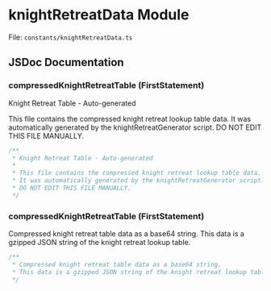 # knightRetreatData Module

File: `constants/knightRetreatData.ts`

## JSDoc Documentation

### compressedKnightRetreatTable (FirstStatement)

Knight Retreat Table - Auto-generated

This file contains the compressed knight retreat lookup table data.
It was automatically generated by the knightRetreatGenerator script.
DO NOT EDIT THIS FILE MANUALLY.

```typescript
/**
 * Knight Retreat Table - Auto-generated
 * 
 * This file contains the compressed knight retreat lookup table data.
 * It was automatically generated by the knightRetreatGenerator script.
 * DO NOT EDIT THIS FILE MANUALLY.
 */
```

### compressedKnightRetreatTable (FirstStatement)

Compressed knight retreat table data as a base64 string.
This data is a gzipped JSON string of the knight retreat lookup table.

```typescript
/**
 * Compressed knight retreat table data as a base64 string.
 * This data is a gzipped JSON string of the knight retreat lookup table.
 */
```

